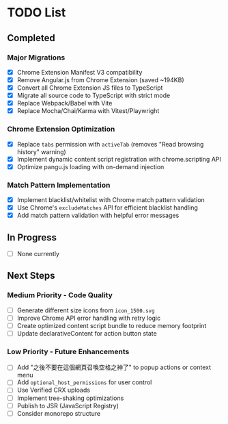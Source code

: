 # TODO List

## Completed

### Major Migrations

- [x] Chrome Extension Manifest V3 compatibility
- [x] Remove Angular.js from Chrome Extension (saved ~194KB)
- [x] Convert all Chrome Extension JS files to TypeScript
- [x] Migrate all source code to TypeScript with strict mode
- [x] Replace Webpack/Babel with Vite
- [x] Replace Mocha/Chai/Karma with Vitest/Playwright

### Chrome Extension Optimization

- [x] Replace `tabs` permission with `activeTab` (removes "Read browsing history" warning)
- [x] Implement dynamic content script registration with chrome.scripting API
- [x] Optimize pangu.js loading with on-demand injection

### Match Pattern Implementation

- [x] Implement blacklist/whitelist with Chrome match pattern validation
- [x] Use Chrome's `excludeMatches` API for efficient blacklist handling
- [x] Add match pattern validation with helpful error messages

## In Progress

- [ ] None currently

## Next Steps

### Medium Priority - Code Quality

- [ ] Generate different size icons from `icon_1500.svg`
- [ ] Improve Chrome API error handling with retry logic
- [ ] Create optimized content script bundle to reduce memory footprint
- [ ] Update declarativeContent for action button state

### Low Priority - Future Enhancements

- [ ] Add "之後不要在這個網頁召喚空格之神了" to popup actions or context menu
- [ ] Add `optional_host_permissions` for user control
- [ ] Use Verified CRX uploads
- [ ] Implement tree-shaking optimizations
- [ ] Publish to JSR (JavaScript Registry)
- [ ] Consider monorepo structure
